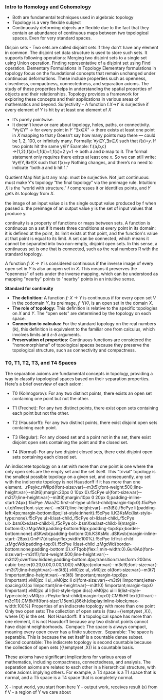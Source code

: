 ### Intro to Homology and  Cohomology
- Both are fundamental techniques used in algebraic topology
- Topology is a very flexible subject
- Continuously deforming objects are flexible due to the fact that they contain an abundance of continuous maps between two topological spaces.
  Even for very standard spaces.

Disjoin sets - Two sets are called disjoint sets if they don't have any element in common. The disjoint set data structure is used to store such sets. It supports following operations: Merging two disjoint sets to a single set using Union operation. Finding representative of a disjoint set using Find operation.
Elementary Formulations in Topology
Elementary formulations in topology focus on the foundational concepts that remain unchanged under continuous deformations. These include properties such as openness, closedness, compactness, connectedness, and separation axioms. The study of these properties helps in understanding the spatial properties of objects and their relationships. Topology provides a framework for exploring these concepts and their applications in various areas of mathematics and beyond. 
Surjectivity - A function 𝑓:𝑋→𝑌 is surjective if every element of 𝑌 is hit by at least one element of 𝑋
- It’s purely pointwise.
- It doesn’t know or care about topology, holes, paths, or connectivity.
“∀y∈Y” → for every point in 𝑌
“∃x∈X” → there exists at least one point in 𝑋 mapping to that 𝑦
Doesn’t say how many points map there — could be 1, 2, 100, or infinitely many.
Formally:
∀𝑦∈𝑌,∃𝑥∈𝑋 such that 𝑓(𝑥)=𝑦.
If two points hit the same y∈Y
Example:
f:{a,b,c}→{1,2},f(a)=1,f(b)=1,f(c)=2
y=1 → both 𝑎 and 𝑏 map to it.
The formal statement only requires there exists at least one 𝑥.
So we can still write:
∀y∈Y,∃x∈X such that f(x)=y
Nothing changes, and there’s no need to indicate “both 𝑎 and b hit 1.”

Quotient Map
Not just any map: must be surjective.
Not just continuous: must make 𝑌’s topology “the final topology” via the preimage rule.
Intuition: 
𝑋 is the “world with structure,” 𝑓 compresses it or identifies points, and 𝑌 gets its topology from 𝑋.

the image of an input value x is the single output value produced by f when passed x. the preimage of an output value y is the set of input values that produce y.

continuity is a property of functions or maps between sets. A function is continuous on a set if it meets three conditions at every point in its domain: it is defined at the point, its limit exists at that point, and the function's value at that point is equal to its limit. A set can be connected, which means it cannot be separated into two non-empty, disjoint open sets. In this sense, a continuous set is one that is connected, such as the real numbers R with the standard topology. 

A function *f: X → Y* is considered continuous if the inverse image of every open set in *Y* is also an open set in *X*. This means it preserves the "openness" of sets under the inverse mapping, which can be understood as mapping "nearby" points to "nearby" points in an intuitive sense.

**Standard for continuity**

- **The definition:** A function *f: X → Y* is continuous if for every open set *V* in the codomain *Y*, its preimage, *f⁻¹(V)*, is an open set in the domain *X*.
- **The role of topology:** This definition is relative to the specific topologies on *X* and *Y*. The "open sets" are determined by the topology on each space.
- **Connection to calculus:** For the standard topology on the real numbers (*ℝ*), this definition is equivalent to the familiar one from calculus, which involves limits and *ε-δ* arguments.
- **Preservation of properties:** Continuous functions are considered the "homomorphisms" of topological spaces because they preserve the topological structure, such as connectivity and compactness.


### T0, T1, T2, T3, and T4 Spaces
The separation axioms are fundamental concepts in topology, providing a way to classify topological spaces based on their separation properties. Here's a brief overview of each axiom:
- T0 (Kolmogorov): For any two distinct points, there exists an open set containing one point but not the other. 
- T1 (Frechet): For any two distinct points, there exist open sets containing each point but not the other. 
- T2 (Hausdorff): For any two distinct points, there exist disjoint open sets containing each point. 
- T3 (Regular): For any closed set and a point not in the set, there exist disjoint open sets containing the point and the closed set. 

- T4 (Normal): For any two disjoint closed sets, there exist disjoint open sets containing each closed set. 

An indiscrete topology on a set with more than one point is one where the only open sets are the empty set and the set itself. 
This "trivial" topology is the smallest possible topology on a given set, and consequently, any set with the indiscrete topology is not Hausdorff if it has more than one element.      .rPeykc.rWIipd{font-size:var(--m3t5);font-weight:500;line-height:var(--m3t6);margin:20px 0 10px 0}.f5cPye ul{font-size:var(--m3t7);line-height:var(--m3t8);margin:10px 0 20px 0;padding-inline-start:24px}.f5cPye .WaaZC:first-of-type ul:first-child{margin-top:0}.f5cPye ul.qh1nvc{font-size:var(--m3t7);line-height:var(--m3t8)}.f5cPye li{padding-left:4px;margin-bottom:8px;list-style:inherit}.f5cPye li.K3KsMc{list-style-type:none}.f5cPye ul>li:last-child,.f5cPye ol>li:last-child,.f5cPye ul>.bsmXxe:last-child>li,.f5cPye ol>.bsmXxe:last-child>li{margin-bottom:0}.zMgcWd{padding-bottom:16px;padding-top:8px;border-bottom:none}.dSKvsb{padding-bottom:0}li.K3KsMc .dSKvsb{margin-inline-start:-28px}.GmFi7{display:flex;width:100%}.f5cPye li:first-child .zMgcWd{padding-top:0}.f5cPye li:last-child .zMgcWd{border-bottom:none;padding-bottom:0}.xFTqob{flex:1;min-width:0}.Gur8Ad{font-size:var(--m3t11);font-weight:500;line-height:var(--m3t12);overflow:hidden;padding-bottom:4px;transition:transform 200ms cubic-bezier(0.20,0.00,0.00,1.00)}.vM0jzc{color:var(--m3c9);font-size:var(--m3t7);line-height:var(--m3t8)}.vM0jzc ul,.vM0jzc ol{font-size:var(--m3t7) !important;line-height:var(--m3t8) !important;margin-top:8px !important}.vM0jzc li ul,.vM0jzc li ol{font-size:var(--m3t9) !important;letter-spacing:0.1px !important;line-height:var(--m3t10) !important;margin-top:0 !important}.vM0jzc ul li{list-style-type:disc}.vM0jzc ui li li{list-style-type:circle}.vM0jzc .rPeykc:first-child{margin-top:0}.CM8kHf text{fill:var(--m3c11)}.CM8kHf{font-size:1.15em}.j86kh{display:inline-block;max-width:100%}          Properties of an indiscrete topology with more than one point     Only two open sets: The collection of open sets is \(\tau =\{\emptyset ,X\}\), where \(X\) is the set.  Not Hausdorff: If a topological space has more than one element, it is not Hausdorff because any two distinct points cannot have disjoint neighborhoods.  Compact: The space is always compact, meaning every open cover has a finite subcover.  Separable: The space is separable. This is because the set itself is a countable dense subset.  Second countable: The indiscrete topology is second countable because the collection of open sets \(\{\emptyset ,X\}\) is a countable basis. 

These axioms have significant implications for various areas of mathematics, including compactness, connectedness, and analysis. 
The separation axioms are related to each other in a hierarchical structure, with some axioms implying others. 
For example, a T4 space is a T1 space that is normal, and a T5 space is a T4 space that is completely normal. 

X - input world, you start from here
Y - output work, receives result (x) from f
V - a region of Y we care about
